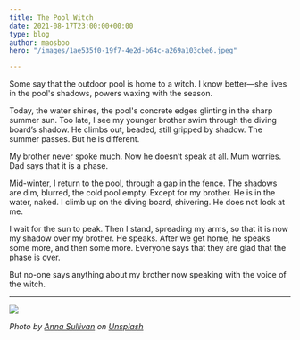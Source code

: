 ```yaml
---
title: The Pool Witch
date: 2021-08-17T23:00:00+00:00
type: blog
author: maosboo
hero: "/images/1ae535f0-19f7-4e2d-b64c-a269a103cbe6.jpeg"

---
```

Some say that the outdoor pool is home to a witch. I know better—she lives in the pool's shadows, powers waxing with the season. 

Today, the water shines, the pool's concrete edges glinting in the sharp summer sun. Too late, I see my younger brother swim through the diving board’s shadow. He climbs out, beaded, still gripped by shadow. The summer passes. But he is different.

My brother never spoke much. Now he doesn’t speak at all. Mum worries. Dad says that it is a phase.

Mid-winter, I return to the pool, through a gap in the fence. The shadows are dim, blurred, the cold pool empty. Except for my brother. He is in the water, naked. I climb up on the diving board, shivering. He does not look at me.

I wait for the sun to peak. Then I stand, spreading my arms, so that it is now my shadow over my brother. He speaks. After we get home, he speaks some more, and then some more. Everyone says that they are glad that the phase is over. 

But no-one says anything about my brother now speaking with the voice of the witch.

***

![](/images/1ae535f0-19f7-4e2d-b64c-a269a103cbe6.jpeg)

_Photo by_ [_Anna Sullivan_](https://unsplash.com/@aesullivan2010?utm_source=unsplash&utm_medium=referral&utm_content=creditCopyText) _on_ [_Unsplash_](https://unsplash.com/s/photos/outdoor-swimming-pool?utm_source=unsplash&utm_medium=referral&utm_content=creditCopyText)